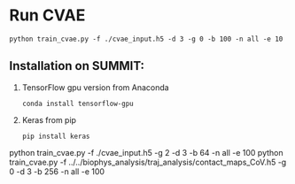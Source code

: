 # Run CVAE 
```
python train_cvae.py -f ./cvae_input.h5 -d 3 -g 0 -b 100 -n all -e 10
```

## Installation on SUMMIT: 
1. TensorFlow gpu version from Anaconda
    ```
    conda install tensorflow-gpu 
    ```
2. Keras from pip
    ```
    pip install keras
    ```
python train_cvae.py -f ./cvae_input.h5 -g 2 -d 3 -b 64 -n all -e 100 
python train_cvae.py -f ../../biophys_analysis/traj_analysis/contact_maps_CoV.h5   -g 0 -d 3 -b 256 -n all -e 100

